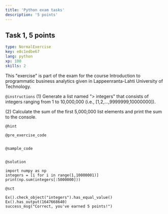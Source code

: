 ```yaml
---
title: 'Python exam tasks'
description: '5 points'
---
```


## Task 1, 5 points

```yaml
type: NormalExercise
key: e8c1edbe67
lang: python
xp: 100
skills: 2
```

This "exercise" is part of the exam for the course Introduction to programmatic business analytics given in Lappeenranta-Lahti University of Technology.

`@instructions`
(1) Generate a list named "> integers" that consists of integers ranging from 1 to 10,000,000 (i.e., [1,2,...,9999999,10000000]).

(2) Calculate the sum of the first 5,000,000 list elements and print the sum to the console.

`@hint`


`@pre_exercise_code`
```{python}

```

`@sample_code`
```{python}

```

`@solution`
```{python}
import numpy as np
integers = [i for i in range(1,10000001)]
print(np.sum(integers[:5000000]))
```

`@sct`
```{python}
Ex().check_object("integers").has_equal_value()
Ex().has_output(1647668640)
success_msg("Correct, you've earned 5 points!")
```
